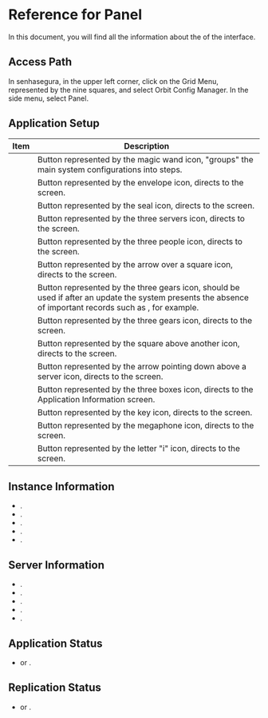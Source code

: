 # Reference for Panel 

In this document, you will find all the information about the   of the  interface.

## Access Path
In senhasegura, in the upper left corner, click on the Grid Menu, represented by the nine squares, and select Orbit Config Manager.
In the side menu, select Panel.

## Application Setup
| Item          | Description                                                                                          |
|---------------|----------------------------------------------------------------------------------------------------|
|        | Button represented by the magic wand icon, "groups" the main system configurations into steps.     |
|            | Button represented by the envelope icon, directs to the  screen.                            |
|    | Button represented by the seal icon, directs to the  screen.                            |
|     | Button represented by the three servers icon, directs to the  screen.                |
|     | Button represented by the three people icon, directs to the  screen.  |
|      | Button represented by the arrow over a square icon, directs to the  screen. |
|      | Button represented by the three gears icon, should be used if after an update the system presents the absence of important records such as , for example.|
|  | Button represented by the three gears icon, directs to the  screen.            |
|    | Button represented by the square above another icon, directs to the  screen.    |
|         | Button represented by the arrow pointing down above a server icon, directs to the  screen.|
|       | Button represented by the three boxes icon, directs to the Application Information screen.         |
|     | Button represented by the key icon, directs to the screen.                  |
|      | Button represented by the megaphone icon, directs to the  screen.        |
|   | Button represented by the letter "i" icon, directs to the  screen.  |

## Instance Information
- .
- .
- .
- .
- .

## Server Information
- .
- .
- .
- .
- .

## Application Status
-  or .

## Replication Status
-  or .
